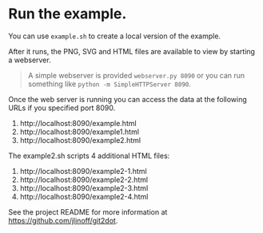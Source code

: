 # Run the example.

You can use `example.sh` to create a local version of the example.

After it runs, the PNG, SVG and HTML files are available to view
by starting a webserver.

> A simple webserver is provided `webserver.py 8090`
> or you can run something like `python -m SimpleHTTPServer 8090`.

Once the web server is running you can access the data at the following
URLs if you specified port 8090.

1. http://localhost:8090/example.html
2. http://localhost:8090/example1.html
3. http://localhost:8090/example2.html

The example2.sh scripts 4 additional HTML files:

1. http://localhost:8090/example2-1.html
2. http://localhost:8090/example2-2.html
3. http://localhost:8090/example2-3.html
4. http://localhost:8090/example2-4.html

See the project README for more information at
https://github.com/jlinoff/git2dot.


